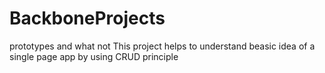 # BackboneProjects
prototypes and what not
This project helps to understand beasic idea of a single page app by using CRUD principle 
